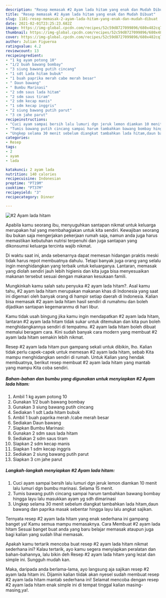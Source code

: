 ```yaml
---
description: "Resep memasak #2 Ayam lada hitam yang enak dan Mudah Dibuat"
title: "Resep memasak #2 Ayam lada hitam yang enak dan Mudah Dibuat"
slug: 1181-resep-memasak-2-ayam-lada-hitam-yang-enak-dan-mudah-dibuat
date: 2021-02-01T23:25:23.682Z
image: https://img-global.cpcdn.com/recipes/52c59d8727099896/680x482cq70/2-ayam-lada-hitam-foto-resep-utama.jpg
thumbnail: https://img-global.cpcdn.com/recipes/52c59d8727099896/680x482cq70/2-ayam-lada-hitam-foto-resep-utama.jpg
cover: https://img-global.cpcdn.com/recipes/52c59d8727099896/680x482cq70/2-ayam-lada-hitam-foto-resep-utama.jpg
author: Julian Figueroa
ratingvalue: 4.2
reviewcount: 13
recipeingredient:
- "1 kg ayam potong 10"
- "1/2 buah bawang bombay"
- "3 siung bawang putih cincang"
- "1 sdt Lada hitam bubuk"
- "1 buah paprika merah cabe merah besar"
- " Daun bawang"
- " Bumbu Marinasi"
- "2 sdm saus lada hitam"
- "2 sdm saus tiram"
- "2 sdm kecap manis"
- "1 sdm kecap inggris"
- "2 siung bawang putih parut"
- "3 cm jahe parut"
recipeinstructions:
- "Cuci ayam sampai bersih lalu lumuri dgn jeruk lemon diamkan 10 menit lalu lumuri dgn bumbu marinasi. Selama 15 menit."
- "Tumis bawang putih cincang sampai harum tambahkan bawang bombay hingga layu lalu masukkan ayam yg sdh dimarinasi"
- "Ungkep selama 30 menit sebelum diangkat tambahkan lada hitam,daun bawang dan paprika masak sebentar hingga layu lalu angkat sajikan."
categories:
- Resep
tags:
- 2
- ayam
- lada

katakunci: 2 ayam lada 
nutrition: 140 calories
recipecuisine: Indonesian
preptime: "PT19M"
cooktime: "PT37M"
recipeyield: "3"
recipecategory: Dinner

---
```



![#2 Ayam lada hitam](https://img-global.cpcdn.com/recipes/52c59d8727099896/680x482cq70/2-ayam-lada-hitam-foto-resep-utama.jpg)

Apabila kamu seorang ibu, menyuguhkan santapan nikmat untuk keluarga merupakan hal yang membahagiakan untuk kita sendiri. Kewajiban seorang ibu bukan saja mengerjakan pekerjaan rumah saja, namun anda juga harus memastikan kebutuhan nutrisi terpenuhi dan juga santapan yang dikonsumsi keluarga tercinta wajib nikmat.

Di waktu  saat ini, anda sebenarnya dapat memesan hidangan praktis meski tidak harus repot membuatnya dahulu. Tetapi banyak juga orang yang selalu ingin menghidangkan yang terbaik untuk keluarganya. Lantaran, memasak yang diolah sendiri jauh lebih higienis dan kita juga bisa menyesuaikan makanan tersebut sesuai dengan makanan kesukaan famili. 



Mungkinkah kamu salah satu penyuka #2 ayam lada hitam?. Asal kamu tahu, #2 ayam lada hitam merupakan makanan khas di Indonesia yang saat ini digemari oleh banyak orang di hampir setiap daerah di Indonesia. Kalian bisa memasak #2 ayam lada hitam hasil sendiri di rumahmu dan boleh dijadikan santapan kegemaranmu di hari libur.

Kamu tidak usah bingung jika kamu ingin mendapatkan #2 ayam lada hitam, lantaran #2 ayam lada hitam tidak sukar untuk ditemukan dan kita pun boleh menghidangkannya sendiri di tempatmu. #2 ayam lada hitam boleh dibuat memalui beragam cara. Kini sudah banyak cara modern yang membuat #2 ayam lada hitam semakin lebih nikmat.

Resep #2 ayam lada hitam pun gampang sekali untuk dibikin, lho. Kalian tidak perlu capek-capek untuk memesan #2 ayam lada hitam, sebab Kita mampu menghidangkan sendiri di rumah. Untuk Kalian yang hendak membuatnya, berikut resep membuat #2 ayam lada hitam yang mantab yang mampu Kita coba sendiri.

<!--inarticleads1-->

##### Bahan-bahan dan bumbu yang digunakan untuk menyiapkan #2 Ayam lada hitam:

1. Ambil 1 kg ayam potong 10
1. Gunakan 1/2 buah bawang bombay
1. Gunakan 3 siung bawang putih cincang
1. Sediakan 1 sdt Lada hitam bubuk
1. Ambil 1 buah paprika merah /cabe merah besar
1. Sediakan  Daun bawang
1. Siapkan  Bumbu Marinasi:
1. Gunakan 2 sdm saus lada hitam
1. Sediakan 2 sdm saus tiram
1. Siapkan 2 sdm kecap manis
1. Siapkan 1 sdm kecap inggris
1. Sediakan 2 siung bawang putih parut
1. Siapkan 3 cm jahe parut




<!--inarticleads2-->

##### Langkah-langkah menyiapkan #2 Ayam lada hitam:

1. Cuci ayam sampai bersih lalu lumuri dgn jeruk lemon diamkan 10 menit lalu lumuri dgn bumbu marinasi. Selama 15 menit.
1. Tumis bawang putih cincang sampai harum tambahkan bawang bombay hingga layu lalu masukkan ayam yg sdh dimarinasi
1. Ungkep selama 30 menit sebelum diangkat tambahkan lada hitam,daun bawang dan paprika masak sebentar hingga layu lalu angkat sajikan.




Ternyata resep #2 ayam lada hitam yang enak sederhana ini gampang banget ya! Kamu semua mampu memasaknya. Cara Membuat #2 ayam lada hitam Sesuai banget buat anda yang baru belajar memasak ataupun juga bagi kalian yang sudah lihai memasak.

Apakah kamu tertarik mencoba buat resep #2 ayam lada hitam nikmat sederhana ini? Kalau tertarik, ayo kamu segera menyiapkan peralatan dan bahan-bahannya, lalu bikin deh Resep #2 ayam lada hitam yang lezat dan simple ini. Sungguh mudah kan. 

Maka, daripada anda berlama-lama, ayo langsung aja sajikan resep #2 ayam lada hitam ini. Dijamin kalian tiidak akan nyesel sudah membuat resep #2 ayam lada hitam mantab sederhana ini! Selamat mencoba dengan resep #2 ayam lada hitam enak simple ini di tempat tinggal kalian masing-masing,ya!.

